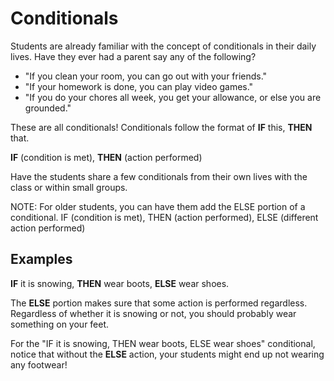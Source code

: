 # Conditionals

Students are already familiar with the concept of conditionals in their daily lives. Have they ever had a parent say any of the following?

* "If you clean your room, you can go out with your friends."
* "If your homework is done, you can play video games."
* "If you do your chores all week, you get your allowance, or else you are grounded."

These are all conditionals! Conditionals follow the format of **IF** this, **THEN** that.

**IF** (condition is met), **THEN** (action performed)

Have the students share a few conditionals from their own lives with the class or within small groups.

NOTE: For older students, you can have them add the ELSE portion of a conditional. IF (condition is met), THEN (action performed), ELSE (different action performed)

## Examples

**IF** it is snowing, **THEN** wear boots, **ELSE** wear shoes.

The **ELSE** portion makes sure that some action is performed regardless. Regardless of whether it is snowing or not, you should probably wear something on your feet.

For the "IF it is snowing, THEN wear boots, ELSE wear shoes" conditional, notice that without the **ELSE** action, your students might end up not wearing any footwear!